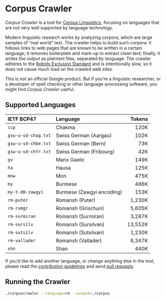 # Corpus Crawler

_Corpus Crawler_ is a tool for [Corpus
Linguistics](https://en.wikipedia.org/wiki/Corpus_linguistics),
focusing on languages that are not very well supported by language technology.

Modern linguistic research works by analyzing corpora, which are large
samples of “real world” text. The crawler helps to build such corpora:
it follows links to web pages that are known to be written in a
certain language; it removes boilerplate and mark-up to extract clean
text; finally, it writes the output as plaintext files, separated by
language. The crawler adheres to the [Robots Exclusion
Standard](https://en.wikipedia.org/wiki/Robots_exclusion_standard) and
is intentionally slow, so it does not cause much load on the crawled
web sites.

This is not an official Google product. But if you’re a linguistic researcher,
or a developer of spell checking or other language-processing software,
you might find _Corpus Crawler_ useful.


## Supported Languages

| IETF BCP47          | Language                     |  Tokens |
| :------------------ | :--------------------------- | ------: |
| `ccp`               | Chakma                       |    120K |
| `gsw-u-sd-chag.txt` | Swiss German (Aargau)        |    102K |
| `gsw-u-sd-chbe.txt` | Swiss German (Bern)          |     73K |
| `gsw-u-sd-chfr.txt` | Swiss German (Fribourg)      |     42K |
| `gv`                | Manx Gaelic                  |    149K |
| `ha`                | Hausa                        |    125K |
| `mnw`               | Mon                          |    475K |
| `my`                | Burmese                      |    486K |
| `my-t-d0-zawgyi`    | Burmese (Zawgyi encoding)    |    153K |
| `rm-puter`          | Romansh (Puter)              |  1,230K |
| `rm-rumgr`          | Romansh (Grischun)           |  5,605K |
| `rm-surmiran`       | Romansh (Surmiran)           |  3,287K |
| `rm-sursilv`        | Romansh (Sursilvan)          | 13,552K |
| `rm-sutsilv`        | Romansh (Sutsilvan)          |  1,230K |
| `rm-vallader`       | Romansh (Vallader)           |  6,347K |
| `shn`               | Shan                         |    440K |


If you’d like to add another language, or change anything else in the tool,
please read the [contribution guidelines](./CONTRIBUTING.md) and send
[pull requests](https://help.github.com/categories/collaborating-with-issues-and-pull-requests/).


## Running the Crawler

```sh
./corpuscrawler --language=rm --output=./corpus
```
